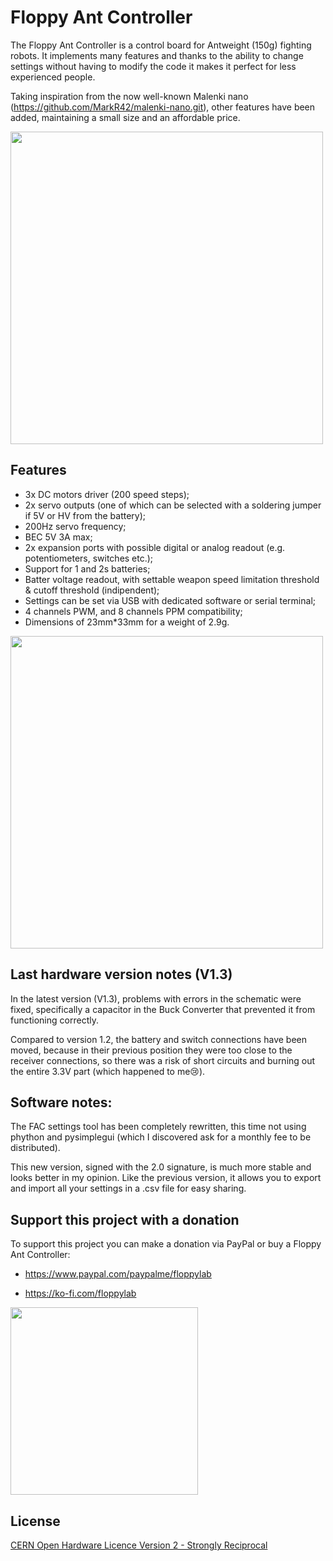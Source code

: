 # Floppy Ant Controller

The Floppy Ant Controller is a control board for Antweight (150g) fighting robots. It implements many features and thanks to the ability to change settings without having to modify the code it makes it perfect for less experienced people.

Taking inspiration from the now well-known Malenki nano (https://github.com/MarkR42/malenki-nano.git), other features have been added, maintaining a small size and an affordable price.

<img src= "https://github.com/FloppyO1/Floppy-Ant-Controller/blob/main/images/render%201.png" width="500">

## Features

- 3x DC motors driver (200 speed steps);
- 2x servo outputs (one of which can be selected with a soldering jumper if 5V or HV from the battery);
- 200Hz servo frequency;
- BEC 5V 3A max;
- 2x expansion ports with possible digital or analog readout (e.g. potentiometers, switches etc.);
- Support for 1 and 2s batteries;
- Batter voltage readout, with settable weapon speed limitation threshold & cutoff threshold (indipendent);
- Settings can be set via USB with dedicated software or serial terminal;
- 4 channels PWM, and 8 channels PPM compatibility;
- Dimensions of 23mm*33mm for a weight of 2.9g.
<img src="https://github.com/FloppyO1/Floppy-Ant-Controller/blob/main/images/FAC1.3%20weight%20(no%20reciever).jpg" width="500">

## Last hardware version notes (V1.3)
In the latest version (V1.3), problems with errors in the schematic were fixed, specifically a capacitor in the Buck Converter that prevented it from functioning correctly.

Compared to version 1.2, the battery and switch connections have been moved, because in their previous position they were too close to the receiver connections, so there was a risk of short circuits and burning out the entire 3.3V part (which happened to me😢).

## Software notes:

The FAC settings tool has been completely rewritten, this time not using phython and pysimplegui (which I discovered ask for a monthly fee to be distributed).

This new version, signed with the 2.0 signature, is much more stable and looks better in my opinion. Like the previous version, it allows you to export and import all your settings in a .csv file for easy sharing.

## Support this project with a donation

To support this project you can make a donation via PayPal or buy a Floppy Ant Controller:

- https://www.paypal.com/paypalme/floppylab

- https://ko-fi.com/floppylab


<img src="https://floppylab.altervista.org/wp-content/uploads/2023/02/cropped-Stemma-scritta-tonda.png" width="300">

## License
[CERN Open Hardware Licence Version 2 - Strongly Reciprocal](https://choosealicense.com/licenses/cern-ohl-s-2.0/#)
